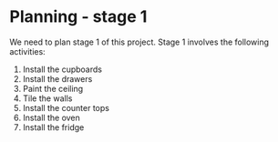 # Planning - stage 1

We need to plan stage 1 of this project. Stage 1 involves the following activities:

1. Install the cupboards
2. Install the drawers
3. Paint the ceiling
4. Tile the walls
5. Install the counter tops
6. Install the oven
7. Install the fridge
